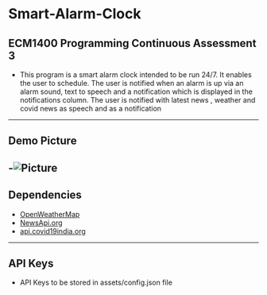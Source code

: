 # Smart-Alarm-Clock
ECM1400 Programming Continuous Assessment 3
---
- This program is a smart alarm clock intended to be run 24/7. It enables the user to schedule. The user is notified when an alarm is up via an alarm sound, text to speech and a notification which is displayed in the notifications column. The user is notified with latest news , weather and covid news as  speech and as a notification 
---
## Demo Picture
-![Picture](https://github.com/d4rk-lucif3r/Smart-Alarm-Clock/blob/main/static/images/Demo_picture.png)
---
## Dependencies
- [OpenWeatherMap ](https://openweathermap.org/)
- [NewsApi.org](https://newsapi.org/)
- [api.covid19india.org](https://api.covid19india.org/)
---
## API Keys
- API Keys to be stored in assets/config.json file
